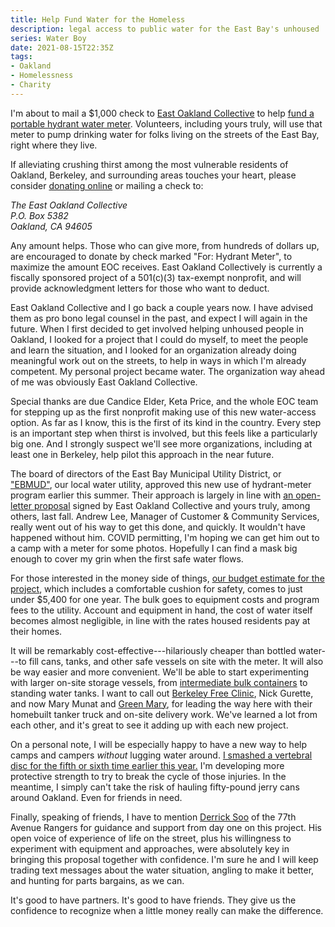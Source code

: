 ```yaml
---
title: Help Fund Water for the Homeless
description: legal access to public water for the East Bay's unhoused
series: Water Boy
date: 2021-08-15T22:35Z
tags:
- Oakland
- Homelessness
- Charity
---
```


I'm about to mail a $1,000 check to [East Oakland Collective](https://www.eastoaklandcollective.com/) to help [fund a portable hydrant water meter](https://www.flipcause.com/secure/cause_pdetails/MTIxMzY0).  Volunteers, including yours truly, will use that meter to pump drinking water for folks living on the streets of the East Bay, right where they live.

If alleviating crushing thirst among the most vulnerable residents of Oakland, Berkeley, and surrounding areas touches your heart, please consider [donating online](https://www.flipcause.com/secure/cause_pdetails/MTIxMzY0) or mailing a check to:

<address>The East Oakland Collective<br>P.O. Box 5382<br>Oakland, CA 94605</address>

Any amount helps.  Those who can give more, from hundreds of dollars up, are encouraged to donate by check marked "For: Hydrant Meter", to maximize the amount EOC receives.  East Oakland Collectively is currently a fiscally sponsored project of a 501(c)(3) tax-exempt nonprofit, and will provide acknowledgment letters for those who want to deduct.

East Oakland Collective and I go back a couple years now.  I have advised them as pro bono legal counsel in the past, and expect I will again in the future.  When I first decided to get involved helping unhoused people in Oakland, I looked for a project that I could do myself, to meet the people and learn the situation, and I looked for an organization already doing meaningful work out on the streets, to help in ways in which I'm already competent.  My personal project became water.  The organization way ahead of me was obviously East Oakland Collective.

Special thanks are due Candice Elder, Keta Price, and the whole EOC team for stepping up as the first nonprofit making use of this new water-access option.  As far as I know, this is the first of its kind in the country.  Every step is an important step when thirst is involved, but this feels like a particularly big one.  And I strongly suspect we'll see more organizations, including at least one in Berkeley, help pilot this approach in the near future.

The board of directors of the East Bay Municipal Utility District, or ["EBMUD"](https://www.ebmud.com), our local water utility, approved this new use of hydrant-meter program earlier this summer.  Their approach is largely in line with [an open-letter proposal](https://writing.kemitchell.com/2020/11/27/EBMUD-for-All.html#hydrant-access-program) signed by East Oakland Collective and yours truly, among others, last fall.  Andrew Lee, Manager of Customer & Community Services, really went out of his way to get this done, and quickly.  It wouldn't have happened without him.  COVID permitting, I'm hoping we can get him out to a camp with a meter for some photos.  Hopefully I can find a mask big enough to cover my grin when the first safe water flows.

For those interested in the money side of things, [our budget estimate for the project](https://docs.google.com/spreadsheets/d/177NlXFrlebOchjeUE_njfky2cRAbVATGP1is0j2mSvQ/edit?usp=sharing), which includes a comfortable cushion for safety, comes to just under $5,400 for one year.  The bulk goes to equipment costs and program fees to the utility.  Account and equipment in hand, the cost of water itself becomes almost negligible, in line with the rates housed residents pay at their homes.

It will be remarkably cost-effective---hilariously cheaper than bottled water---to fill cans, tanks, and other safe vessels on site with the meter.  It will also be way easier and more convenient.  We'll be able to start experimenting with larger on-site storage vessels, from [intermediate bulk containers](https://en.wikipedia.org/wiki/Intermediate_bulk_container) to standing water tanks.  I want to call out [Berkeley Free Clinic](https://www.berkeleyfreeclinic.org/), Nick Gurette, and now Mary Munat and [Green Mary](https://greenmary.com/), for leading the way here with their homebuilt tanker truck and on-site delivery work.  We've learned a lot from each other, and it's great to see it adding up with each new project.

On a personal note, I will be especially happy to have a new way to help camps and campers _without_ lugging water around.  [I smashed a vertebral disc for the fifth or sixth time earlier this year.](https://writing.kemitchell.com/2021/05/04/Days-of-Pain.html)  I'm developing more protective strength to try to break the cycle of those injuries.  In the meantime, I simply can't take the risk of hauling fifty-pound jerry cans around Oakland.  Even for friends in need.

Finally, speaking of friends, I have to mention [Derrick Soo](https://www.youtube.com/channel/UCimS5XwZyrvaOv3ddNpavdw) of the 77th Avenue Rangers for guidance and support from day one on this project.  His open voice of experience of life on the street, plus his willingness to experiment with equipment and approaches, were absolutely key in bringing this proposal together with confidence.  I'm sure he and I will keep trading text messages about the water situation, angling to make it better, and hunting for parts bargains, as we can.

It's good to have partners.  It's good to have friends.  They give us the confidence to recognize when a little money really can make the difference.
